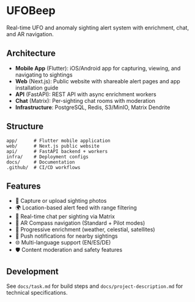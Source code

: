# UFOBeep

Real-time UFO and anomaly sighting alert system with enrichment, chat, and AR navigation.

## Architecture

- **Mobile App** (Flutter): iOS/Android app for capturing, viewing, and navigating to sightings
- **Web** (Next.js): Public website with shareable alert pages and app installation guide  
- **API** (FastAPI): REST API with async enrichment workers
- **Chat** (Matrix): Per-sighting chat rooms with moderation
- **Infrastructure**: PostgreSQL, Redis, S3/MinIO, Matrix Dendrite

## Structure

```
app/      # Flutter mobile application
web/      # Next.js public website
api/      # FastAPI backend + workers
infra/    # Deployment configs
docs/     # Documentation
.github/  # CI/CD workflows
```

## Features

- 📸 Capture or upload sighting photos
- 🌍 Location-based alert feed with range filtering
- 💬 Real-time chat per sighting via Matrix
- 🧭 AR Compass navigation (Standard + Pilot modes)
- 🔄 Progressive enrichment (weather, celestial, satellites)
- 🔔 Push notifications for nearby sightings
- 🌐 Multi-language support (EN/ES/DE)
- 🛡️ Content moderation and safety features

## Development

See `docs/task.md` for build steps and `docs/project-description.md` for technical specifications.
